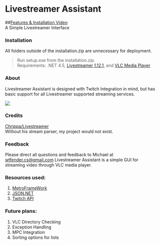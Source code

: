 # Livestreamer Assistant
##[Features & Installation Video](https://www.youtube.com/watch?v=hMov8N94Sho)  
A Simple Livestreamer Interface
### Installation
All folders outside of the installation.zip are unnecessary for deployment.  
> Run setup.exe from the installation.zip.  
> Requirements: .NET 4.5, [Livestreamer 1.12.1](http://docs.livestreamer.io/), and [VLC Media Player](http://www.videolan.org/vlc/index.html)  

### About
Livestreamer Assistant is designed with Twitch Integration in mind, but has basic support for all Livestreamer supported streaming services.  

![](http://i.imgur.com/DGpDbM7.png)

### Credits
[Chrippa/Livestreamer](https://github.com/chrippa/livestreamer/)  
Without his stream parser, my project would not exist.

### Feedback
Please direct all questions and feedback to Michael at wtfender.cs@gmail.com
Livestreamer Assistant is a simple GUI for streaming video through VLC media player.

### Resources used:  
1. [MetroFrameWork](https://github.com/thielj/MetroFramework)  
2. [JSON.NET](https://www.nuget.org/packages/Newtonsoft.Json/6.0.1)  
3. [Twitch API](https://github.com/justintv/Twitch-API)

### Future plans:  
1. VLC Directory Checking  
2. Exception Handling  
3. MPC Integration  
4. Sorting options for lists  
